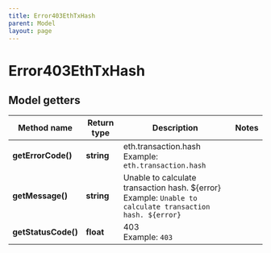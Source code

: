 ```yaml
---
title: Error403EthTxHash
parent: Model
layout: page
---
```


# Error403EthTxHash

## Model getters

Method name | Return type | Description | Notes
------------ | ------------- | ------------- | -------------
**getErrorCode()** | **string** | eth.transaction.hash <br>Example: `eth.transaction.hash` |
**getMessage()** | **string** | Unable to calculate transaction hash. ${error} <br>Example: `Unable to calculate transaction hash. ${error}` |
**getStatusCode()** | **float** | 403 <br>Example: `403` |

